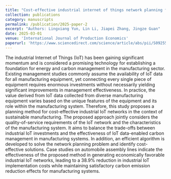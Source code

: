 ```yaml
---
title: "Cost-effective industrial internet of things network planning for sustainable manufacturing systems"
collection: publications
category: manuscripts
permalink: /publication/2025-paper-2
excerpt: "Authors: Lingxiang Yun, Lin Li, Jiapei Zhang, Jingze Guan"
date: 2025-03-01
venue: 'International Journal of Production Economics'
paperurl: 'https://www.sciencedirect.com/science/article/abs/pii/S0925527325000027'
---
```


The industrial Internet of Things (IoT) has been gaining significant momentum and is considered a promising technology for establishing a foundation for energy and carbon management in the manufacturing sector. Existing management studies commonly assume the availability of IoT data for all manufacturing equipment, yet connecting every single piece of equipment requires enormous investments without necessarily yielding significant improvements in management effectiveness. In practice, the value derived from IoT data collected from diverse manufacturing equipment varies based on the unique features of the equipment and its role within the manufacturing system. Therefore, this study proposes a planning method for cost-effective industrial IoT networks in the context of sustainable manufacturing. The proposed approach jointly considers the quality-of-service requirements of the IoT network and the characteristics of the manufacturing system. It aims to balance the trade-offs between industrial IoT investments and the effectiveness of IoT data-enabled carbon management in manufacturing systems. In addition, an efficient algorithm is developed to solve the network planning problem and identify cost-effective solutions. Case studies on automobile assembly lines indicate the effectiveness of the proposed method in generating economically favorable industrial IoT networks, leading to a 38.9% reduction in industrial IoT implementation costs while maintaining satisfactory carbon emission reduction effects for manufacturing systems.